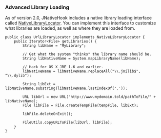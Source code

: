 ### Advanced Library Loading
As of version 2.0, JNativeHook includes a native library loading interface called [NativeLibraryLocator](../../src/java/org/jnativehook/NativeLibraryLocator.java).
You can implement this interface to customize what libraries are loaded, as well as where they are loaded from. 

```
public class UrlLibraryLocator implements NativeLibraryLocator {
	public Iterator<File> getLibraries() {
		String libName = "MyLibrary";
		
		// Get what the system "thinks" the library name should be.
    	String libNativeName = System.mapLibraryName(libName);
    
    	// Hack for OS X JRE 1.6 and earlier.
    	libNativeName = libNativeName.replaceAll("\\.jnilib$", "\\.dylib");
    	
    	String libExt = libNativeName.substring(libNativeName.lastIndexOf('.'));

		URL libUrl = new URL("http://www.mydomain.told/pathToFile/" + libNativeName);
		File libFile = File.createTempFile(tempFile, libExt);
		 
		libFile.deleteOnExit(); 
		
		FileUtils.copyURLToFile(libUrl, libFile);
	}
}
```
